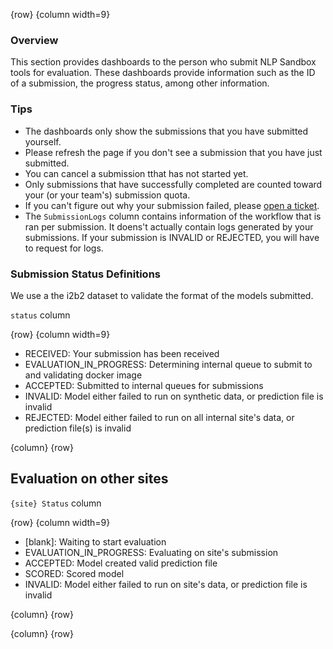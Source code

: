 <!-- markdownlint-disable-next-line first-line-h1 -->
{row}
{column width=9}

### Overview

This section provides dashboards to the person who submit NLP Sandbox tools for evaluation. These dashboards provide information such as the ID of a submission, the progress status, among other information.

### Tips

- The dashboards only show the submissions that you have submitted yourself.
- Please refresh the page if you don't see a submission that you have just submitted.
- You can cancel a submission tthat has not started yet.
- Only submissions that have successfully completed are counted toward your (or your team's) submission quota.
- If you can't figure out why your submission failed, please [open a ticket].
- The `SubmissionLogs` column contains information of the workflow that is ran per submission. It doens't actually contain logs generated by your submissions. If your submission is INVALID or REJECTED, you will have to request for logs.

### Submission Status Definitions

We use a the i2b2 dataset to validate the format of the models submitted.

`status` column

{row}
 {column width=9}

- RECEIVED: Your submission has been received
- EVALUATION_IN_PROGRESS: Determining internal queue to submit to and validating docker image
- ACCEPTED: Submitted to internal queues for submissions
- INVALID: Model either failed to run on synthetic data, or prediction file is invalid
- REJECTED: Model either failed to run on all internal site's data, or prediction file(s) is invalid

 {column}
{row}


## Evaluation on other sites

`{site} Status` column

{row}
 {column width=9}

- [blank]:   Waiting to start evaluation
- EVALUATION_IN_PROGRESS: Evaluating on site's submission
- ACCEPTED:  Model created valid prediction file
- SCORED:  Scored model
- INVALID: Model either failed to run on site's data, or prediction file is invalid

 {column}
{row}

{column}
{row}

<!-- Links -->

[open a ticket]: https://www.synapse.org/#!Synapse:syn22277123/discussion/threadId=7774
